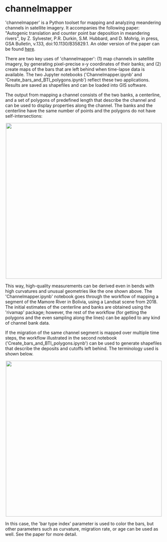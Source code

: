 # channelmapper

'channelmapper' is a Python toolset for mapping and analyzing meandering channels in satellite imagery. It accompanies the following paper: "Autogenic translation and counter point bar deposition in meandering rivers", by Z. Sylvester, P.R. Durkin, S.M. Hubbard, and D. Mohrig, in press, GSA Bulletin, v.133, doi:10.1130/B35829.1. An older version of the paper can be found [here](https://eartharxiv.org/repository/view/1003/).

There are two key uses of 'channelmapper': (1) map channels in satellite imagery, by generating pixel-precise x-y coordinates of their banks; and (2) create maps of the bars that are left behind when time-lapse data is available. The two Jupyter notebooks ('Channelmapper.ipynb' and 'Create_bars_and_BTI_polygons.ipynb') reflect these two applications. Results are saved as shapefiles and can be loaded into GIS software.

The output from mapping a channel consists of the two banks, a centerline, and a set of polygons of predefined length that describe the channel and can be used to display properties along the channel. The banks and the centerline have the same number of points and the polygons do not have self-intersections:

<p align="center">
<img src="https://github.com/zsylvester/channelmapper/blob/main/banks_and_polygons.png" width="500">
</p>

This way, high-quality measurements can be derived even in bends with high curvatures and unusual geometries like the one shown above. The 'Channelmapper.ipynb' notebook goes through the workflow of mapping a segment of the Mamore River in Bolivia, using a Landsat scene from 2018. The initial estimates of the centerline and banks are obtained using the 'rivamap' package; however, the rest of the workflow (for getting the polygons and the even sampling along the lines) can be applied to any kind of channel bank data.

If the migration of the same channel segment is mapped over multiple time steps, the workflow illustrated in the second notebook ('Create_bars_and_BTI_polygons.ipynb') can be used to generate shapefiles that describe the deposits and cutoffs left behind. The terminology used is shown below.

<p align="center">
<img src="https://github.com/zsylvester/channelmapper/blob/main/bar_terminology.png" width="500">
</p>

In this case, the 'bar type index' parameter is used to color the bars, but other parameters such as curvature, migration rate, or age can be used as well. See the paper for more detail. 

